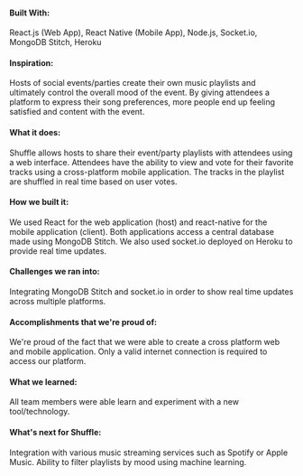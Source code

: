 #### Built With:
React.js (Web App), React Native (Mobile App), Node.js, Socket.io, MongoDB Stitch, Heroku

#### Inspiration:
Hosts of social events/parties create their own music playlists and ultimately control the overall mood of the event. By giving attendees a platform to express their song preferences, more people end up feeling satisfied and content with the event.

#### What it does:
Shuffle allows hosts to share their event/party playlists with attendees using a web interface. Attendees have the ability to view and vote for their favorite tracks using a cross-platform mobile application. The tracks in the playlist are shuffled in real time based on user votes.

#### How we built it:
We used React for the web application (host) and react-native for the mobile application (client). Both applications access a central database made using MongoDB Stitch. We also used socket.io deployed on Heroku to provide real time updates.

#### Challenges we ran into:
Integrating MongoDB Stitch and socket.io in order to show real time updates across multiple platforms.

#### Accomplishments that we're proud of:
We're proud of the fact that we were able to create a cross platform web and mobile application. Only a valid internet connection is required to access our platform.

#### What we learned:
All team members were able learn and experiment with a new tool/technology.

#### What's next for Shuffle:
Integration with various music streaming services such as Spotify or Apple Music. Ability to filter playlists by mood using machine learning.


